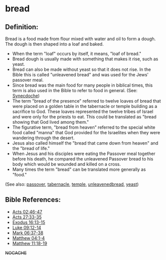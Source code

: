 # bread #

## Definition: ##

Bread is a food made from flour mixed with water and oil to form a dough. The dough is then shaped into a loaf and baked.

* When the term "loaf" occurs by itself, it means, "loaf of bread."
* Bread dough is usually made with something that makes it rise, such as yeast.
* Bread can also be made without yeast so that it does not rise. In the Bible this is called "unleavened bread" and was used for the Jews' passover meal.
* Since bread was the main food for many people in biblical times, this term is also used in the Bible to refer to food in general. (See: [Synecdoche](https://git.door43.org/Door43/en-ta-translate-vol2/src/master/content/figs_synecdoche.md))
* The term "bread of the presence" referred to twelve loaves of bread that were placed on a golden table in the tabernacle or temple building as a sacrifice to God. These loaves represented the twelve tribes of Israel and were only for the priests to eat. This could be translated as "bread showing that God lived among them." 
* The figurative term, "bread from heaven" referred to the special white food called "manna" that God provided for the Israelites when they were wandering through the desert.
* Jesus also called himself the "bread that came down from heaven" and the "bread of life."
* When Jesus and his disciples were eating the Passover meal together before his death, he compared the unleavened Passover bread to his body which would be wounded and killed on a cross.
* Many times the term "bread" can be translated more generally as "food."

(See also: [passover](../kt/passover.md), [tabernacle](../kt/tabernacle.md), [temple](../kt/temple.md), [unleavenedbread](../kt/unleavenedbread.md), [yeast](../other/yeast.md)) 

## Bible References: ##

* [Acts 02:46-47](https://door43.org/en/bible/notes/act/02/46)
* [Acts 27:33-35](https://door43.org/en/bible/notes/act/27/33)
* [Exodus 16:13-15](https://door43.org/en/bible/notes/exo/16/13)
* [Luke 09:12-14](https://door43.org/en/bible/notes/luk/09/12)
* [Mark 06:37-38](https://door43.org/en/bible/notes/mrk/06/37)
* [Matthew 04:1-4](https://door43.org/en/bible/notes/mat/04/01)
* [Matthew 11:18-19](https://door43.org/en/bible/notes/mat/11/18)

~~NOCACHE~~
